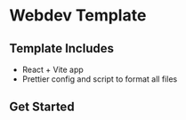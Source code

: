 # Webdev Template

## Template Includes

- React + Vite app
- Prettier config and script to format all files

## Get Started
